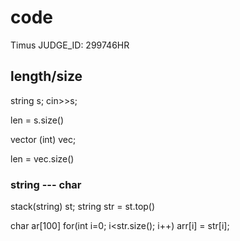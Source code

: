 # code

Timus JUDGE_ID: 299746HR

## length/size
string s; cin>>s;

len = s.size()

vector (int) vec;

len = vec.size()

### string --- char
stack(string) st;
string str = st.top()

char ar[100]
for(int i=0; i<str.size(); i++)  arr[i] = str[i];
